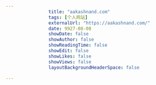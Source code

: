 ---
                title: "aakashnand.com"
                tags: [个人网站]
                externalUrl: "https://aakashnand.com/"
                date: 9927-08-08
                showDate: false
                showAuthor: false
                showReadingTime: false
                showEdit: false
                showLikes: false
                showViews: false
                layoutBackgroundHeaderSpace: false
                ---

